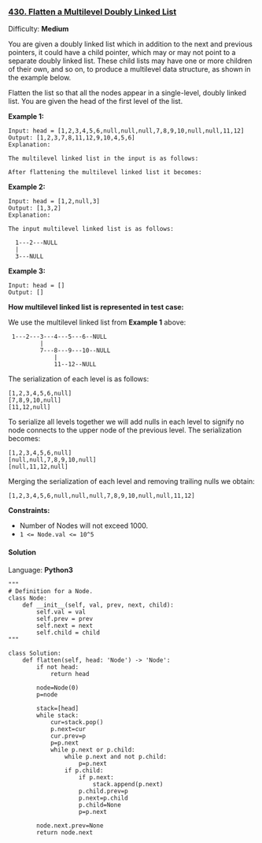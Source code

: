 ### [430\. Flatten a Multilevel Doubly Linked List](https://leetcode.com/problems/flatten-a-multilevel-doubly-linked-list/)

Difficulty: **Medium**


You are given a doubly linked list which in addition to the next and previous pointers, it could have a child pointer, which may or may not point to a separate doubly linked list. These child lists may have one or more children of their own, and so on, to produce a multilevel data structure, as shown in the example below.

Flatten the list so that all the nodes appear in a single-level, doubly linked list. You are given the head of the first level of the list.

**Example 1:**

```
Input: head = [1,2,3,4,5,6,null,null,null,7,8,9,10,null,null,11,12]
Output: [1,2,3,7,8,11,12,9,10,4,5,6]
Explanation:

The multilevel linked list in the input is as follows:

After flattening the multilevel linked list it becomes:

```

**Example 2:**

```
Input: head = [1,2,null,3]
Output: [1,3,2]
Explanation:

The input multilevel linked list is as follows:

  1---2---NULL
  |
  3---NULL
```

**Example 3:**

```
Input: head = []
Output: []
```

**How multilevel linked list is represented in test case:**

We use the multilevel linked list from **Example 1** above:

```
 1---2---3---4---5---6--NULL
         |
         7---8---9---10--NULL
             |
             11--12--NULL
```

The serialization of each level is as follows:

```
[1,2,3,4,5,6,null]
[7,8,9,10,null]
[11,12,null]
```

To serialize all levels together we will add nulls in each level to signify no node connects to the upper node of the previous level. The serialization becomes:

```
[1,2,3,4,5,6,null]
[null,null,7,8,9,10,null]
[null,11,12,null]
```

Merging the serialization of each level and removing trailing nulls we obtain:

```
[1,2,3,4,5,6,null,null,null,7,8,9,10,null,null,11,12]
```

**Constraints:**

*   Number of Nodes will not exceed 1000.
*   `1 <= Node.val <= 10^5`


#### Solution

Language: **Python3**

```python3
"""
# Definition for a Node.
class Node:
    def __init__(self, val, prev, next, child):
        self.val = val
        self.prev = prev
        self.next = next
        self.child = child
"""
​
class Solution:
    def flatten(self, head: 'Node') -> 'Node':
        if not head:
            return head
        
        node=Node(0)
        p=node
        
        stack=[head]
        while stack:
            cur=stack.pop()
            p.next=cur
            cur.prev=p
            p=p.next
            while p.next or p.child:
                while p.next and not p.child:
                    p=p.next
                if p.child:
                    if p.next:
                        stack.append(p.next)
                    p.child.prev=p
                    p.next=p.child
                    p.child=None
                    p=p.next
        
        node.next.prev=None
        return node.next
```